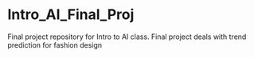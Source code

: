 # Intro_AI_Final_Proj
Final project repository for Intro to AI class. Final project deals with trend prediction for fashion design
